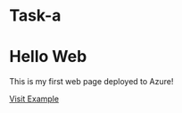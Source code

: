 # Task-a
<!--
Author: [Jasper Myllymäki]
Date: 2025-09-20
-->
<!DOCTYPE html>
<html lang="en">
<head>
    <meta charset="UTF-8">
    <meta name="viewport" content="width=device-width, initial-scale=1.0">
    <title>Hello Web</title>
    <link rel="stylesheet" href="style.css">
</head>
<body>
    <h1>Hello Web</h1>
    <p>This is my first web page deployed to Azure!</p>
    <a href="https://www.example.com" target="_blank">Visit Example</a>
</body>
</html>
